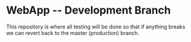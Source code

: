 # WebApp -- Development Branch

This repository is where all testing will be done so that if anything breaks we can revert back to the master (production) branch.
